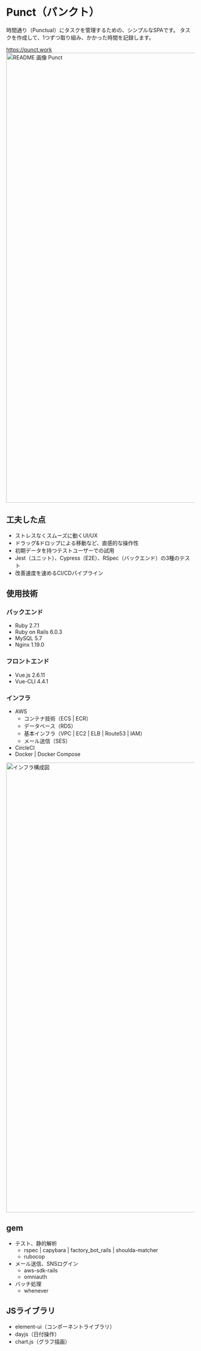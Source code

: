 # Punct（パンクト）
時間通り（Punctual）にタスクを管理するための、シンプルなSPAです。
タスクを作成して、1つずつ取り組み、かかった時間を記録します。

https://punct.work
<img width="1200" alt="README 画像 Punct" src="https://user-images.githubusercontent.com/55728594/88036508-9dae8700-cb7e-11ea-906b-c49f519c28bc.gif">

## 工夫した点
- ストレスなくスムーズに動くUI/UX
- ドラッグ&ドロップによる移動など、直感的な操作性
- 初期データを持つテストユーザーでの試用
- Jest（ユニット）、Cypress（E2E）、RSpec（バックエンド）の3種のテスト
- 改善速度を速めるCI/CDパイプライン

## 使用技術
### バックエンド
- Ruby 2.7.1
- Ruby on Rails 6.0.3
- MySQL 5.7
- Nginx 1.19.0

### フロントエンド
- Vue.js 2.6.11
- Vue-CLI 4.4.1

### インフラ
- AWS
  - コンテナ技術（ECS | ECR）
  - データベース（RDS）
  - 基本インフラ（VPC | EC2 | ELB | Route53 | IAM）
  - メール送信（SES）
- CircleCI
- Docker | Docker Compose

<img width="1200" alt="インフラ構成図" src="https://user-images.githubusercontent.com/55728594/88043792-c9366f00-cb88-11ea-8f73-2f57921e55c6.png">

## gem
- テスト、静的解析
  - rspec | capybara | factory_bot_rails | shoulda-matcher
  - rubocop
- メール送信、SNSログイン
  - aws-sdk-rails
  - omniauth
- バッチ処理
  - whenever

## JSライブラリ
- element-ui（コンポーネントライブラリ）
- dayjs（日付操作）
- chart.js（グラフ描画）
